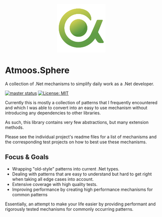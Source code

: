 <!-- markdownlint-disable MD033 MD041 -->
<div align="center">
 <img src="./assets/images/atmoos.sphere.svg" height="160" alt="Logo">
</div>
<!-- markdownlint-enable MD033 MD041 -->

# Atmoos.Sphere

A collection of .Net mechanisms to simplify daily work as a .Net developer.

[![master status](https://github.com/atmoos/Sphere/actions/workflows/dotnet.yml/badge.svg)](https://github.com/atmoos/Sphere/actions/workflows/dotnet.yml)
[![License: MIT](https://img.shields.io/badge/License-MIT-yellow.svg)](https://github.com/atmoos/Sphere/blob/master/LICENSE)

Currently this is mostly a collection of patterns that I frequently encountered and which I was able to convert into an easy to use mechanism without introducing any dependencies to other libraries.

As such, this library contains very few abstractions, but many extension methods.

Please see the individual project's readme files for a list of mechanisms and the corresponding test projects on how to best use these mechanisms.

## Focus & Goals

- Wrapping "old-style" patterns into current .Net types.
- Dealing with patterns that are easy to understand but hard to get right when taking all edge cases into account.
- Extensive coverage with high quality tests.
- Improving performance by creating high performance mechanisms for common patterns

Essentially, an attempt to make your life easier by providing performant and rigorously tested mechanisms for commonly occurring patterns.

